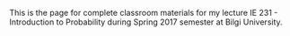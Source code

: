 This is the page for complete classroom materials for my lecture IE 231 - Introduction to Probability during Spring 2017 semester at Bilgi University. 
